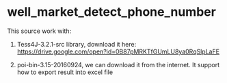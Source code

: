 # well_market_detect_phone_number

This source work with:
1. Tess4J-3.2.1-src library, download it here:
	https://drive.google.com/open?id=0B87pMRKTfGUmLU8ya0RqSlpLaFE

2. poi-bin-3.15-20160924, we can download it from the internet. 
	It support how to export result into excel file